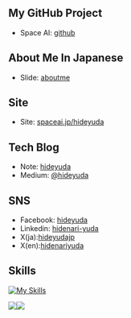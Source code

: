 ## My GitHub Project
- Space AI: [github](https://github.com/spaceaiinc)


## About Me In Japanese
- Slide: [aboutme](https://docs.google.com/presentation/d/1FgKZEIrEXmmQzAU-ZXmPiYFbVX2Bh3nj7MXuzL2AjnQ/edit?usp=sharing)

## Site
- Site: [spaceai.jp/hideyuda](https://spaceai.jp/hideyuda/)

## Tech Blog
- Note: [hideyuda](https://note.com/hideyuda/)
- Medium: [@hideyuda](https://medium.com/@hideyuda)

## SNS
- Facebook: [hideyuda](https://www.facebook.com/hideyuda)
- Linkedin: [hidenari-yuda](https://www.linkedin.com/in/hidenari-yuda-212076266/)
- X(ja):[hideyudajp](https://x.com/hideyudajp)
- X(en):[hidenariyuda](https://x.com/hidenariyuda)

## Skills
[![My Skills](https://skillicons.dev/icons?i=js,ts,react,go,python,nextjs,docker,gcp,github,git,mysql)](https://skillicons.dev)


![](http://github-profile-summary-cards.vercel.app/api/cards/most-commit-language?username=hideyuda&theme=solarized_dark)![](http://github-profile-summary-cards.vercel.app/api/cards/repos-per-language?username=hideyuda&theme=solarized_dark)
